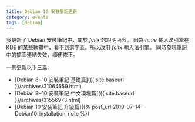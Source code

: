 ```yaml
---
title: Debian 10 安裝筆記更新
category: events
tags: [debian]
---
```


我更新了 Debian 安裝筆記中，關於 *fcitx* 的說明內容。
因為 *hime* 輸入法引擎在 KDE 的某些軟體中，看不到選字區。所以改用 *fcitx* 輸入法引擎。
同時發現筆記中的插圖連結失效，順便修正。

一共更新以下三篇:

* [Debian 8~10 安裝筆記 基礎篇]({{ site.baseurl }}/archives/31064659.html)
* [Debian 8~10 安裝筆記 中文環境篇]({{ site.baseurl }}/archives/31556973.html)
* [Debian 10 安裝筆記 升級篇]({% post_url 2019-07-14-Debian10_installation_note %})
